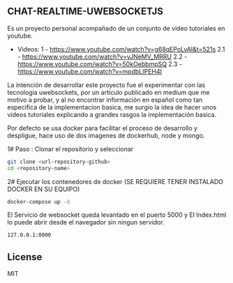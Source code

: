## CHAT-REALTIME-UWEBSOCKETJS

Es un proyecto personal acompañado de un conjunto de video tutoriales en youtube.
* Videos:
1   - https://www.youtube.com/watch?v=g68qEPoLvAI&t=521s
2.1 - https://www.youtube.com/watch?v=yJNeMV_MRRU
2.2 - https://www.youtube.com/watch?v=50kOebbmpSQ
2.3 - https://www.youtube.com/watch?v=mpdbLIPEH4I

La intención de desarrollar este proyecto fue el experimentar con las tecnologia uwebsockets, por un articulo publicado en medium que me motivo a probar, y al no encontrar información en español como tan especifica de la implementacíon basica, me surgio la idea de hacer unos videos tutoriales explicando a grandes rasgos la implementación basica.

Por defecto se usa docker para facilitar el proceso de desarrollo y despligue, hace uso de dos imagenes de dockerhub, node y mongo.

1# Paso : Clonar el repositorio y seleccionar
```sh
git clone <url-repository-github> 
cd <repository-name>
```

2# Ejecutar los contenedores de docker (SE REQUIERE TENER INSTALADO DOCKER EN SU EQUIPO)

```sh
docker-compose up -d 
```
El Servicio de websocket queda levantado en el puerto 5000 y El Index.html lo puede abrir desde el navegador sin ningun servidor.
```sh
127.0.0.1:8000
```

## License

MIT
